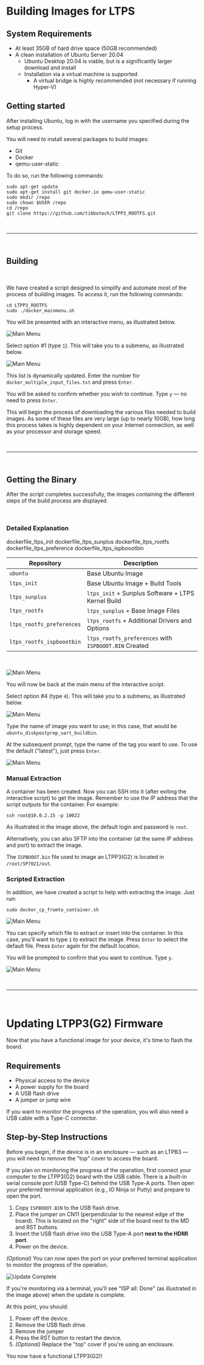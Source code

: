 # Building Images for LTPS

## System Requirements 
* At least 35GB of hard drive space (50GB recommended)
* A clean installation of Ubuntu Server 20.04
  * Ubuntu Desktop 20.04 is viable, but is a significantly larger download and install
  * Installation via a virtual machine is supported
    * A virtual bridge is highly recommended (not necessary if running Hyper-V)

## Getting started
After installing Ubuntu, log in with the username you specified during the setup process.

You will need to install several packages to build images:
* Git
* Docker
* qemu-user-static

To do so, run the following commands:

    sudo apt-get update
    sudo apt-get install git docker.io qemu-user-static
    sudo mkdir /repo
    sudo chown $USER /repo
    cd /repo
    git clone https://github.com/tibbotech/LTPP3_ROOTFS.git

<br>

***

<br>

## Building 

<br>

We have created a script designed to simplify and automate most of the process of building images. To access it, run the following commands:

    cd LTPP3_ROOTFS
    sudo ./docker_mainmenu.sh

You will be presented with an interactive menu, as illustrated below.

![Main Menu](doc/docker_main_menu.png "Main Menu")

Select option #1 (type `1`). This will take you to a submenu, as illustrated below.

![Main Menu](doc/docker_main_menu2.png "Main Menu")

This list is dynamically updated. Enter the number for `docker_multiple_input_files.txt` and press `Enter`.

You will be asked to confirm whether you wish to continue.
Type `y` — no need to press `Enter`. 

This will begin the process of downloading the various files needed to build images. As some of these files are very large (up to nearly 10GB), how long this process takes is highly dependent on your Internet connection, as well as your processor and storage speed.

<br>

***

<br>

## Getting the Binary 

After the script completes successfully, the images containing the different steps of the build process are displayed.

<br>

### Detailed Explanation                              

dockerfile_ltps_init
dockerfile_ltps_sunplus
dockerfile_ltps_rootfs
dockerfile_ltps_preference
dockerfile_ltps_ispboootbin

| Repository                | Description                                           |
| ---                       | ---                                                   |
| `ubuntu`                  | Base Ubuntu Image                                     |
| `ltps_init`               | Base Ubuntu Image + Build Tools                       |
| `ltps_sunplus`            | `ltps_init` + Sunplus Software + LTPS Kernel Build    |
| `ltps_rootfs`             | `ltps_sunplus` + Base Image Files                     |
| `ltps_rootfs_preferences` | `ltps_rootfs` + Additional Drivers and Options        |
| `ltps_rootfs_ispboootbin` | `ltps_rootfs_preferences` with `ISPBOOOT.BIN` Created |

<br>

![Main Menu](doc/docker_main_menu3.png "Main Menu")

You will now be back at the main menu of the interactive script.

Select option #4 (type `4`). This will take you to a submenu, as illustrated below.

![Main Menu](doc/docker_main_menu4.png "Main Menu")

Type the name of image you want to use; in this case, that would be `ubuntu_diskpostprep_uart_buildbin`.

At the subsequent prompt, type the name of the tag you want to use. To use the default ("latest"), just press `Enter`.

![Main Menu](doc/docker_main_menu5.png "Main Menu")

### Manual Extraction
A container has been created. Now you can SSH into it (after exiting the interactive script) to get the image. Remember to use the IP address that the script outputs for the container. For example:

    ssh root@10.0.2.15 -p 10022

As illustrated in the image above, the default login and password is `root`.

Alternatively, you can also SFTP into the container (at the same IP address and port) to extract the image.

The `ISPBOOOT.bin` file used to image an LTPP3(G2) is located in `/root/SP7021/out`.

### Scripted Extraction
In addition, we have created a script to help with extracting the image. Just run:

    sudo docker_cp_fromto_container.sh

![Main Menu](doc/docker_main_menu6.png "Main Menu")

You can specify which file to extract or insert into the container. In this case, you'll want to type `1` to extract the image. Press `Enter` to select the default file. Press `Enter` again for the default location.

You will be prompted to confirm that you want to continue. Type `y`.

![Main Menu](doc/docker_main_menu7.png "Main Menu")

<br>

***

<br>

# Updating LTPP3(G2) Firmware
Now that you have a functional image for your device, it's time to flash the board.

## Requirements
* Physical access to the device
* A power supply for the board
* A USB flash drive
* A jumper or jump wire

If you want to monitor the progress of the operation, you will also need a USB cable with a Type-C connector.

## Step-by-Step Instructions
Before you begin, if the device is in an enclosure — such as an LTPB3 — you will need to remove the "top" cover to access the board.

If you plan on monitoring the progress of the operation, first connect your computer to the LTPP3(G2) board with the USB cable. There is a built-in serial console port (USB Type-C) behind the USB Type-A ports. Then open your preferred terminal application (e.g., IO Ninja or Putty) and prepare to open the port.

1. Copy `ISPBOOOT.BIN` to the USB flash drive.
2. Place the jumper on CN11 (perpendicular to the nearest edge of the board). This is located on the "right" side of the board next to the MD and RST buttons.
3. Insert the USB flash drive into the USB Type-A port **next to the HDMI port**.
4. Power on the device.

_(Optional)_ You can now open the port on your preferred terminal application to monitor the progress of the operation.

![Update Complete](doc/Update_Complete.png "Update Complete")

If you're monitoring via a terminal, you'll see "ISP all: Done" (as illustrated in the image above) when the update is complete.

At this point, you should:
1. Power off the device.
2. Remove the USB flash drive.
3. Remove the jumper
4. Press the RST button to restart the device.
5. _(Optional)_ Replace the "top" cover if you're using an enclosure.

You now have a functional LTPP3(G2)! 